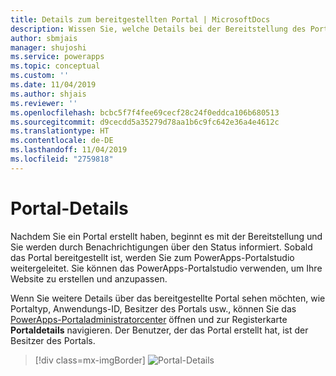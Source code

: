 ```yaml
---
title: Details zum bereitgestellten Portal | MicrosoftDocs
description: Wissen Sie, welche Details bei der Bereitstellung des Portale erfasst werden und was Sie nutzen können.
author: sbmjais
manager: shujoshi
ms.service: powerapps
ms.topic: conceptual
ms.custom: ''
ms.date: 11/04/2019
ms.author: shjais
ms.reviewer: ''
ms.openlocfilehash: bcbc5f7f4fee69cecf28c24f0eddca106b680513
ms.sourcegitcommit: d9cecdd5a35279d78aa1b6c9fc642e36a4e4612c
ms.translationtype: HT
ms.contentlocale: de-DE
ms.lasthandoff: 11/04/2019
ms.locfileid: "2759818"
---
```

# <a name="portal-details"></a>Portal-Details

Nachdem Sie ein Portal erstellt haben, beginnt es mit der Bereitstellung und Sie werden durch Benachrichtigungen über den Status informiert. Sobald das Portal bereitgestellt ist, werden Sie zum PowerApps-Portalstudio weitergeleitet. Sie können das PowerApps-Portalstudio verwenden, um Ihre Website zu erstellen und anzupassen.

Wenn Sie weitere Details über das bereitgestellte Portal sehen möchten, wie Portaltyp, Anwendungs-ID, Besitzer des Portals usw., können Sie das [PowerApps-Portaladministratorcenter](admin-overview.md) öffnen und zur Registerkarte **Portaldetails** navigieren. Der Benutzer, der das Portal erstellt hat, ist der Besitzer des Portals.

> [!div class=mx-imgBorder]
> ![Portal-Details](../media/portal-details-admin.png "Portal-Details")